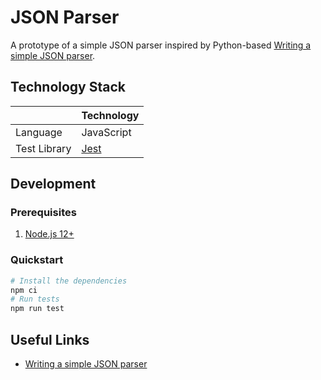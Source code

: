 # JSON Parser

A prototype of a simple JSON parser inspired by Python-based [Writing a simple JSON parser](http://notes.eatonphil.com/writing-a-simple-json-parser.html).

## Technology Stack

|                      | Technology                     |
| -------------------- | ------------------------------ |
| Language             | JavaScript                     |
| Test Library         | [Jest](https://jestjs.io/en/)  |

## Development

### Prerequisites

1. [Node.js 12+](https://nodejs.org/)

### Quickstart

```bash
# Install the dependencies
npm ci
# Run tests
npm run test
```

## Useful Links

- [Writing a simple JSON parser](http://notes.eatonphil.com/writing-a-simple-json-parser.html)
